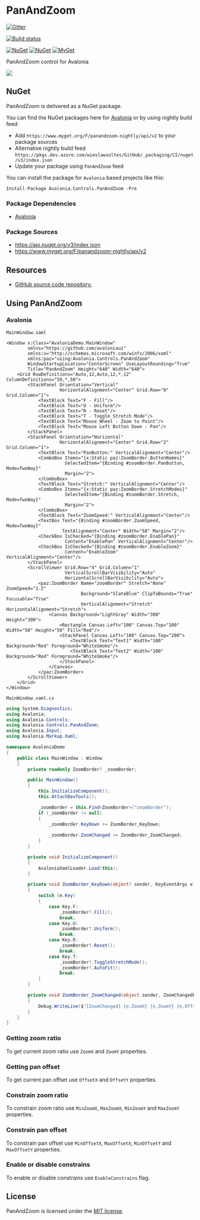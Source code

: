 # PanAndZoom

[![Gitter](https://badges.gitter.im/wieslawsoltes/PanAndZoom.svg)](https://gitter.im/wieslawsoltes/PanAndZoom?utm_source=badge&utm_medium=badge&utm_campaign=pr-badge)

[![Build status](https://dev.azure.com/wieslawsoltes/GitHub/_apis/build/status/Sources/PanAndZoom)](https://dev.azure.com/wieslawsoltes/GitHub/_build/latest?definitionId=58)

[![NuGet](https://img.shields.io/nuget/v/Avalonia.Controls.PanAndZoom.svg)](https://www.nuget.org/packages/Avalonia.Controls.PanAndZoom)
[![NuGet](https://img.shields.io/nuget/dt/Avalonia.Controls.PanAndZoom.svg)](https://www.nuget.org/packages/Avalonia.Controls.PanAndZoom)
[![MyGet](https://img.shields.io/myget/panandzoom-nightly/vpre/Avalonia.Controls.PanAndZoom.svg?label=myget)](https://www.myget.org/gallery/panandzoom-nightly) 

PanAndZoom control for Avalonia

<a href='https://www.youtube.com/watch?v=dM_cRdEuksU' target='_blank'>![](https://i.ytimg.com/vi/dM_cRdEuksU/hqdefault.jpg)<a/>

## NuGet

PanAndZoom is delivered as a NuGet package.

You can find the NuGet packages here for [Avalonia](https://www.nuget.org/packages/Avalonia.Controls.PanAndZoom/) or by using nightly build feed:
* Add `https://www.myget.org/F/panandzoom-nightly/api/v2` to your package sources
* Alternative nightly build feed `https://pkgs.dev.azure.com/wieslawsoltes/GitHub/_packaging/CI/nuget/v3/index.json`
* Update your package using `PanAndZoom` feed

You can install the package for `Avalonia` based projects like this:

`Install-Package Avalonia.Controls.PanAndZoom -Pre`

### Package Dependencies

* [Avalonia](https://www.nuget.org/packages/Avalonia/)

### Package Sources

* https://api.nuget.org/v3/index.json
* https://www.myget.org/F/panandzoom-nightly/api/v2

## Resources

* [GitHub source code repository.](https://github.com/wieslawsoltes/PanAndZoom)

## Using PanAndZoom

### Avalonia

`MainWindow.xaml`
```XAML
<Window x:Class="AvaloniaDemo.MainWindow"
        xmlns="https://github.com/avaloniaui"
        xmlns:x="http://schemas.microsoft.com/winfx/2006/xaml"
        xmlns:paz="using:Avalonia.Controls.PanAndZoom"
        WindowStartupLocation="CenterScreen" UseLayoutRounding="True"
        Title="PanAndZoom" Height="640" Width="640">
    <Grid RowDefinitions="Auto,12,Auto,12,*,12" ColumnDefinitions="50,*,50">
        <StackPanel Orientation="Vertical"
                    HorizontalAlignment="Center" Grid.Row="0" Grid.Column="1">
            <TextBlock Text="F - Fill"/>
            <TextBlock Text="U - Uniform"/>
            <TextBlock Text="R - Reset"/>
            <TextBlock Text="T - Toggle Stretch Mode"/>
            <TextBlock Text="Mouse Wheel - Zoom to Point"/>
            <TextBlock Text="Mouse Left Button Down - Pan"/>
        </StackPanel>
        <StackPanel Orientation="Horizontal"
                    HorizontalAlignment="Center" Grid.Row="2" Grid.Column="1">
            <TextBlock Text="PanButton:" VerticalAlignment="Center"/>
            <ComboBox Items="{x:Static paz:ZoomBorder.ButtonNames}"
                      SelectedItem="{Binding #zoomBorder.PanButton, Mode=TwoWay}"
                      Margin="2">
            </ComboBox>
            <TextBlock Text="Stretch:" VerticalAlignment="Center"/>
            <ComboBox Items="{x:Static paz:ZoomBorder.StretchModes}"
                      SelectedItem="{Binding #zoomBorder.Stretch, Mode=TwoWay}"
                      Margin="2">
            </ComboBox>
            <TextBlock Text="ZoomSpeed:" VerticalAlignment="Center"/>
            <TextBox Text="{Binding #zoomBorder.ZoomSpeed, Mode=TwoWay}"
                     TextAlignment="Center" Width="50" Margin="2"/>
            <CheckBox IsChecked="{Binding #zoomBorder.EnablePan}"
                      Content="EnablePan" VerticalAlignment="Center"/>
            <CheckBox IsChecked="{Binding #zoomBorder.EnableZoom}"
                      Content="EnableZoom" VerticalAlignment="Center"/>
        </StackPanel>
        <ScrollViewer Grid.Row="4" Grid.Column="1"
                      VerticalScrollBarVisibility="Auto"
                      HorizontalScrollBarVisibility="Auto">
            <paz:ZoomBorder Name="zoomBorder" Stretch="None" ZoomSpeed="1.2"
                            Background="SlateBlue" ClipToBounds="True" Focusable="True"
                            VerticalAlignment="Stretch" HorizontalAlignment="Stretch">
                <Canvas Background="LightGray" Width="300" Height="300">
                    <Rectangle Canvas.Left="100" Canvas.Top="100" Width="50" Height="50" Fill="Red"/>
                    <StackPanel Canvas.Left="100" Canvas.Top="200">
                        <TextBlock Text="Text1" Width="100" Background="Red" Foreground="WhiteSmoke"/>
                        <TextBlock Text="Text2" Width="100" Background="Red" Foreground="WhiteSmoke"/>
                    </StackPanel>
                </Canvas>
            </paz:ZoomBorder>  
        </ScrollViewer>
    </Grid> 
</Window>
```

`MainWindow.xaml.cs`
```C#
using System.Diagnostics;
using Avalonia;
using Avalonia.Controls;
using Avalonia.Controls.PanAndZoom;
using Avalonia.Input;
using Avalonia.Markup.Xaml;

namespace AvaloniaDemo
{
    public class MainWindow : Window
    {
        private readonly ZoomBorder? _zoomBorder;

        public MainWindow()
        {
            this.InitializeComponent();
            this.AttachDevTools();

            _zoomBorder = this.Find<ZoomBorder>("zoomBorder");
            if (_zoomBorder != null)
            {
                _zoomBorder.KeyDown += ZoomBorder_KeyDown;
                
                _zoomBorder.ZoomChanged += ZoomBorder_ZoomChanged;
            }
        }

        private void InitializeComponent()
        {
            AvaloniaXamlLoader.Load(this);
        }

        private void ZoomBorder_KeyDown(object? sender, KeyEventArgs e)
        {
            switch (e.Key)
            {
                case Key.F:
                    _zoomBorder?.Fill();
                    break;
                case Key.U:
                    _zoomBorder?.Uniform();
                    break;
                case Key.R:
                    _zoomBorder?.Reset();
                    break;
                case Key.T:
                    _zoomBorder?.ToggleStretchMode();
                    _zoomBorder?.AutoFit();
                    break;
            }
        }

        private void ZoomBorder_ZoomChanged(object sender, ZoomChangedEventArgs e)
        {
            Debug.WriteLine($"[ZoomChanged] {e.ZoomX} {e.ZoomY} {e.OffsetX} {e.OffsetY}");
        }
    }
}
```

### Getting zoom ratio

To get current zoom ratio use `ZoomX` and `ZoomY` properties. 

### Getting pan offset

To get current pan offset use `OffsetX` and `OffsetY` properties. 

### Constrain zoom ratio

To constrain zoom ratio use `MinZoomX`, `MaxZoomX`, `MinZoomY` and `MaxZoomY` properties. 

### Constrain pan offset

To constrain pan offset use `MinOffsetX`, `MaxOffsetX`, `MinOffsetY` and `MaxOffsetY` properties. 

### Enable or disable constrains

To enable or disable constrains use `EnableConstrains` flag.

## License

PanAndZoom is licensed under the [MIT license](LICENSE.TXT).
